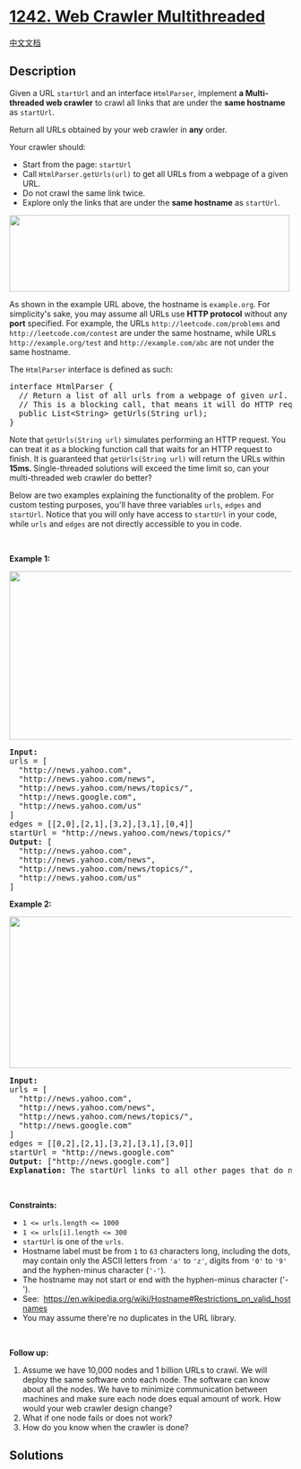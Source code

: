 # [1242. Web Crawler Multithreaded](https://leetcode.com/problems/web-crawler-multithreaded)

[中文文档](./solution/1200-1299/1242.Web%20Crawler%20Multithreaded/README.md)

<!-- tags:Depth-First Search,Breadth-First Search,Concurrency -->

## Description

<p>Given a URL <code>startUrl</code> and an interface <code>HtmlParser</code>, implement <strong>a Multi-threaded web crawler</strong> to crawl all links that are under the <strong>same hostname</strong> as <code>startUrl</code>.</p>

<p>Return all URLs obtained by your web crawler in <strong>any</strong> order.</p>

<p>Your crawler should:</p>

<ul>
	<li>Start from the page: <code>startUrl</code></li>
	<li>Call <code>HtmlParser.getUrls(url)</code> to get all URLs from a webpage of a given URL.</li>
	<li>Do not crawl the same link twice.</li>
	<li>Explore only the links that are under the <strong>same hostname</strong> as <code>startUrl</code>.</li>
</ul>
<img alt="" src="./images/urlhostname.png" style="width: 500px; height: 136px;" />
<p>As shown in the example URL above, the hostname is <code>example.org</code>. For simplicity&#39;s sake, you may assume all URLs use <strong>HTTP protocol</strong> without any <strong>port</strong> specified. For example, the URLs <code>http://leetcode.com/problems</code> and <code>http://leetcode.com/contest</code> are under the same hostname, while URLs <code>http://example.org/test</code> and <code>http://example.com/abc</code> are not under the same hostname.</p>

<p>The <code>HtmlParser</code> interface is defined as such:</p>

<pre>
interface HtmlParser {
  // Return a list of all urls from a webpage of given <em>url</em>.
  // This is a blocking call, that means it will do HTTP request and return when this request is finished.
  public List&lt;String&gt; getUrls(String url);
}
</pre>

<p>Note that <code>getUrls(String url)</code> simulates performing an HTTP request. You can treat it as a blocking function call that waits for an HTTP request to finish. It is guaranteed that <code>getUrls(String url)</code> will return the URLs within <strong>15ms. </strong> Single-threaded solutions will exceed the time limit so, can your multi-threaded web crawler do better?</p>

<p>Below are two examples explaining the functionality of the problem. For custom testing purposes, you&#39;ll have three variables <code>urls</code>, <code>edges</code> and <code>startUrl</code>. Notice that you will only have access to <code>startUrl</code> in your code, while <code>urls</code> and <code>edges</code> are not directly accessible to you in code.</p>

<p>&nbsp;</p>
<p><strong class="example">Example 1:</strong></p>

<p><img alt="" src="./images/sample_2_1497.png" style="width: 610px; height: 300px;" /></p>

<pre>
<strong>Input:
</strong>urls = [
&nbsp; &quot;http://news.yahoo.com&quot;,
&nbsp; &quot;http://news.yahoo.com/news&quot;,
&nbsp; &quot;http://news.yahoo.com/news/topics/&quot;,
&nbsp; &quot;http://news.google.com&quot;,
&nbsp; &quot;http://news.yahoo.com/us&quot;
]
edges = [[2,0],[2,1],[3,2],[3,1],[0,4]]
startUrl = &quot;http://news.yahoo.com/news/topics/&quot;
<strong>Output:</strong> [
&nbsp; &quot;http://news.yahoo.com&quot;,
&nbsp; &quot;http://news.yahoo.com/news&quot;,
&nbsp; &quot;http://news.yahoo.com/news/topics/&quot;,
&nbsp; &quot;http://news.yahoo.com/us&quot;
]
</pre>

<p><strong class="example">Example 2:</strong></p>

<p><strong><img alt="" src="./images/sample_3_1497.png" style="width: 540px; height: 270px;" /></strong></p>

<pre>
<strong>Input:</strong> 
urls = [
&nbsp; &quot;http://news.yahoo.com&quot;,
&nbsp; &quot;http://news.yahoo.com/news&quot;,
&nbsp; &quot;http://news.yahoo.com/news/topics/&quot;,
&nbsp; &quot;http://news.google.com&quot;
]
edges = [[0,2],[2,1],[3,2],[3,1],[3,0]]
startUrl = &quot;http://news.google.com&quot;
<strong>Output:</strong> [&quot;http://news.google.com&quot;]
<strong>Explanation: </strong>The startUrl links to all other pages that do not share the same hostname.</pre>

<p>&nbsp;</p>
<p><strong>Constraints:</strong></p>

<ul>
	<li><code>1 &lt;= urls.length &lt;= 1000</code></li>
	<li><code>1 &lt;= urls[i].length &lt;= 300</code></li>
	<li><code>startUrl</code>&nbsp;is one of the <code>urls</code>.</li>
	<li>Hostname label must be from <code>1</code> to <code>63</code> characters long, including the dots, may contain only the ASCII letters from <code>&#39;a&#39;</code> to&nbsp;<code>&#39;z&#39;</code>, digits from <code>&#39;0&#39;</code> to <code>&#39;9&#39;</code> and the&nbsp;hyphen-minus&nbsp;character (<code>&#39;-&#39;</code>).</li>
	<li>The hostname may not start or end with&nbsp;the hyphen-minus character (&#39;-&#39;).&nbsp;</li>
	<li>See:&nbsp;&nbsp;<a href="https://en.wikipedia.org/wiki/Hostname#Restrictions_on_valid_hostnames" target="_blank">https://en.wikipedia.org/wiki/Hostname#Restrictions_on_valid_hostnames</a></li>
	<li>You may assume there&#39;re&nbsp;no duplicates in the URL library.</li>
</ul>

<p>&nbsp;</p>
<p><strong>Follow up:</strong></p>

<ol>
	<li>Assume we have 10,000 nodes and 1 billion URLs to crawl. We will deploy the same software onto each node. The software can know about all the nodes. We have to minimize communication between machines and make sure each node does equal amount of work. How would your web crawler design change?</li>
	<li>What if one node fails or does not work?</li>
	<li>How do you know when the crawler is done?</li>
</ol>

## Solutions

<!-- end -->
